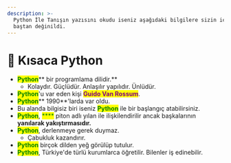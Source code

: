 ```yaml
---
description: >-
  Python İle Tanışın yazısını okudu iseniz aşağıdaki bilgilere sizin için kısaca
  baştan değinildi.
---
```


# 🍫 Kısaca Python

* <mark style="color:green;">**Python**</mark>** bir programlama dilidir.**
  * Kolaydır. Güçlüdür. Anlaşılır yapılıdır. Ünlüdür.
* <mark style="color:green;">**Python**</mark>'u var eden kişi <mark style="color:purple;">**Guido Van Rossum**</mark>.
* <mark style="color:green;">**Python**</mark>** 1990**'larda var oldu.
* Bu alanda bilgisiz biri iseniz <mark style="color:green;">**Python**</mark> ile bir başlangıç atabilirsiniz.
* <mark style="color:green;">**Python**</mark>, <mark style="color:green;">****</mark> piton adlı yılan ile ilişkilendirilir ancak başkalarının **yanılarak yakıştırmasıdır.**
* <mark style="color:green;">**Python**</mark>, derlenmeye gerek duymaz.
  * Çabukluk kazandırır.
* <mark style="color:green;">**Python**</mark> birçok dilden yeğ görülüp tutulur.
* <mark style="color:green;">**Python**</mark>, Türkiye'de türlü kurumlarca öğretilir. Bilenler iş edinebilir.
